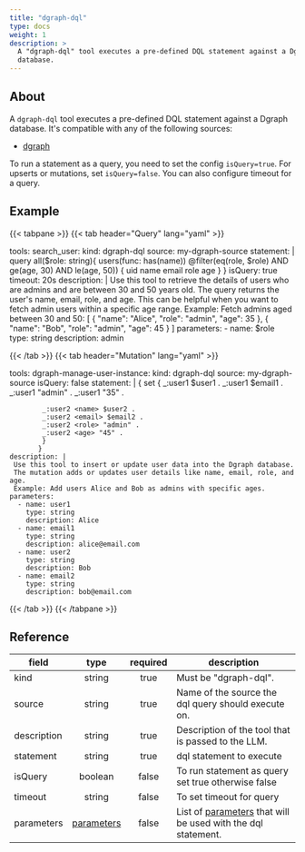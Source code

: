 ```yaml
---
title: "dgraph-dql"
type: docs
weight: 1
description: > 
  A "dgraph-dql" tool executes a pre-defined DQL statement against a Dgraph
  database.
---
```


## About

A `dgraph-dql` tool executes a pre-defined DQL statement against a Dgraph
database. It's compatible with any of the following sources:

- [dgraph](../sources/dgraph.md)

To run a statement as a query, you need to set the config `isQuery=true`. For
upserts or mutations, set `isQuery=false`. You can also configure timeout for a
query.

## Example

{{< tabpane >}}
{{< tab header="Query" lang="yaml" >}}

tools:
  search_user:
    kind: dgraph-dql
    source: my-dgraph-source
    statement: |
      query all($role: string){
        users(func: has(name)) @filter(eq(role, $role) AND ge(age, 30) AND le(age, 50)) {
          uid
          name
          email
          role
          age
        }
      }
    isQuery: true
    timeout: 20s
    description: |
     Use this tool to retrieve the details of users who are admins and are between 30 and 50 years old.
     The query returns the user's name, email, role, and age.
     This can be helpful when you want to fetch admin users within a specific age range.
     Example: Fetch admins aged between 30 and 50:
      [
        {
          "name": "Alice",
          "role": "admin",
          "age": 35
        },
        {
          "name": "Bob",
          "role": "admin",
          "age": 45
        }
      ]
    parameters:
      - name: $role
        type: string
        description: admin

{{< /tab >}}
{{< tab header="Mutation" lang="yaml" >}}

tools:
  dgraph-manage-user-instance:
    kind: dgraph-dql
    source: my-dgraph-source
    isQuery: false
    statement: |
           {
            set {
            _:user1 <name> $user1 .
            _:user1 <email> $email1 .
            _:user1 <role> "admin" .
            _:user1 <age> "35" .

            _:user2 <name> $user2 .
            _:user2 <email> $email2 .
            _:user2 <role> "admin" .
            _:user2 <age> "45" .
            }
           }
    description: |
     Use this tool to insert or update user data into the Dgraph database.
     The mutation adds or updates user details like name, email, role, and age.
     Example: Add users Alice and Bob as admins with specific ages.
    parameters:
      - name: user1
        type: string
        description: Alice
      - name: email1
        type: string
        description: alice@email.com
      - name: user2
        type: string
        description: Bob
      - name: email2
        type: string
        description: bob@email.com

{{< /tab >}}
{{< /tabpane >}}

## Reference

| **field**   |                  **type**                  | **required** | **description**                                                                              |
|-------------|:------------------------------------------:|:------------:|----------------------------------------------------------------------------------------------|
| kind        |                   string                   |     true     | Must be "dgraph-dql".                                                                        |
| source      |                   string                   |     true     | Name of the source the dql query should execute on.                                          |
| description |                   string                   |     true     | Description of the tool that is passed to the LLM.                                           |
| statement   |                   string                   |     true     | dql statement to execute                                                                     |
| isQuery     |                  boolean                   |    false     | To run statement as query set true otherwise false                                            |
| timeout     |                   string                   |    false     | To set timeout for query                                                                      |
| parameters  | [parameters](_index#specifying-parameters) |    false     | List of [parameters](_index#specifying-parameters) that will be used with the dql statement. |
